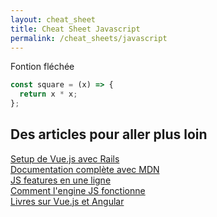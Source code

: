 ```yaml
---
layout: cheat_sheet
title: Cheat Sheet Javascript
permalink: /cheat_sheets/javascript
---
```


Fontion fléchée

```js
const square = (x) => {
  return x * x;
};
```

<h2>Des articles pour aller plus loin</h2>

<a href="https://www.bootrails.com/blog/ruby-on-rails-and-vuejs-tutorial-a-how-to-guide/" class="underlined" target="_blank">Setup de Vue.js avec Rails</a>
<br>
<a href="https://developer.mozilla.org/" class="underlined" target="_blank">Documentation complète avec MDN</a>
<br>
<a href="https://dev.to/shshank/killer-javascript-one-liners-3ii4" class="underlined" target="_blank">JS features en une ligne</a>
<br>
<a href="https://dev.to/saverio683/mastering-javascript-how-the-js-engine-works-5a2p" class="underlined" target="_blank">Comment l'engine JS fonctionne</a>
<br>
<a href="https://books.ninja-squad.com/" class="underlined" target="_blank">Livres sur Vue.js et Angular</a>
